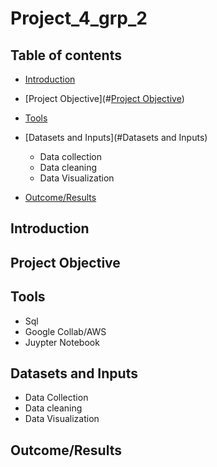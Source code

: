 # Project_4_grp_2

## Table of contents ##
- [Introduction](#Introduction)

- [Project Objective](#[Project Objective](https://github.com/pauls21033/Project_4_grp_2/blob/main/README.md#project-objective))
- [Tools](#Tools)
- [Datasets and Inputs](#Datasets and Inputs)
    + Data collection
    + Data cleaning
    + Data Visualization
- [Outcome/Results](#Outcome/Results)

## Introduction 

## Project Objective

## Tools
+ Sql
+ Google Collab/AWS 
+ Juypter Notebook

## Datasets and Inputs 
- Data Collection
- Data cleaning
- Data Visualization

## Outcome/Results
